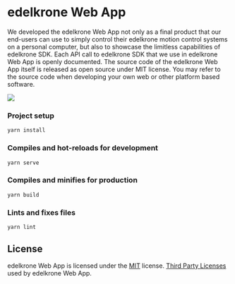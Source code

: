# edelkrone Web App

We developed the edelkrone Web App not only as a final product that our end-users can use to simply control their edelkrone motion control systems on a personal computer, but also to showcase the limitless capabilities of edelkrone SDK. Each API call to edelkrone SDK that we use in edelkrone Web App is openly documented. The source code of the edelkrone Web App itself is released as open source under MIT license. You may refer to the source code when developing your own web or other platform based software.

![](https://cdn.shopify.com/s/files/1/2463/3081/t/5/assets/edelkrone-web-app.png?33876472634)

### Project setup
```
yarn install
```

### Compiles and hot-reloads for development
```
yarn serve
```

### Compiles and minifies for production
```
yarn build
```

### Lints and fixes files
```
yarn lint
```

## License

edelkrone Web App is licensed under the [MIT](LICENSE) license. [Third Party Licenses](third-party-licenses.md) used by edelkrone Web App.
